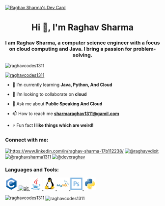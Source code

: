 <a href="https://app.daily.dev/devxraghav"><img src="https://api.daily.dev/devcards/bd447fd9da8243d59c71a57fadd969a8.png?r=w2q" width="400" alt="Raghav Sharma's Dev Card"/></a>
<h1 align="center">Hi 👋, I'm Raghav Sharma</h1>
<h3 align="center">I am Raghav Sharma, a computer science engineer with a focus on cloud computing and Java. I bring a passion for problem-solving.</h3>

<p align="left"> <img src="https://komarev.com/ghpvc/?username=raghavcodes1311&label=Profile%20views&color=0e75b6&style=flat" alt="raghavcodes1311" /> </p>

<p align="left"> <a href="https://github.com/ryo-ma/github-profile-trophy"><img src="https://github-profile-trophy.vercel.app/?username=raghavcodes1311" alt="raghavcodes1311" /></a> </p>

- 🌱 I’m currently learning **Java, Python, And Cloud**

- 👯 I’m looking to collaborate on **cloud**

- 💬 Ask me about **Public Speaking And Cloud**

- 📫 How to reach me **sharmaraghav1311@gamil.com**

- ⚡ Fun fact **I like things which are weird!**

<h3 align="left">Connect with me:</h3>
<p align="left">
<a href="https://linkedin.com/in/https://www.linkedin.com/in/raghav-sharma-17b112238/" target="blank"><img align="center" src="https://raw.githubusercontent.com/rahuldkjain/github-profile-readme-generator/master/src/images/icons/Social/linked-in-alt.svg" alt="https://www.linkedin.com/in/raghav-sharma-17b112238/" height="30" width="40" /></a>
<a href="https://instagram.com/@raghavvdixit" target="blank"><img align="center" src="https://raw.githubusercontent.com/rahuldkjain/github-profile-readme-generator/master/src/images/icons/Social/instagram.svg" alt="@raghavvdixit" height="30" width="40" /></a>
<a href="https://www.hackerrank.com/@raghavsharma1311" target="blank"><img align="center" src="https://raw.githubusercontent.com/rahuldkjain/github-profile-readme-generator/master/src/images/icons/Social/hackerrank.svg" alt="@raghavsharma1311" height="30" width="40" /></a>
<a href="https://www.leetcode.com/@devxraghav" target="blank"><img align="center" src="https://raw.githubusercontent.com/rahuldkjain/github-profile-readme-generator/master/src/images/icons/Social/leet-code.svg" alt="@devxraghav" height="30" width="40" /></a>
</p>

<h3 align="left">Languages and Tools:</h3>
<p align="left"> <a href="https://www.cprogramming.com/" target="_blank" rel="noreferrer"> <img src="https://raw.githubusercontent.com/devicons/devicon/master/icons/c/c-original.svg" alt="c" width="40" height="40"/> </a> <a href="https://git-scm.com/" target="_blank" rel="noreferrer"> <img src="https://www.vectorlogo.zone/logos/git-scm/git-scm-icon.svg" alt="git" width="40" height="40"/> </a> <a href="https://www.java.com" target="_blank" rel="noreferrer"> <img src="https://raw.githubusercontent.com/devicons/devicon/master/icons/java/java-original.svg" alt="java" width="40" height="40"/> </a> <a href="https://www.linux.org/" target="_blank" rel="noreferrer"> <img src="https://raw.githubusercontent.com/devicons/devicon/master/icons/linux/linux-original.svg" alt="linux" width="40" height="40"/> </a> <a href="https://www.mysql.com/" target="_blank" rel="noreferrer"> <img src="https://raw.githubusercontent.com/devicons/devicon/master/icons/mysql/mysql-original-wordmark.svg" alt="mysql" width="40" height="40"/> </a> <a href="https://www.photoshop.com/en" target="_blank" rel="noreferrer"> <img src="https://raw.githubusercontent.com/devicons/devicon/master/icons/photoshop/photoshop-line.svg" alt="photoshop" width="40" height="40"/> </a> <a href="https://www.python.org" target="_blank" rel="noreferrer"> <img src="https://raw.githubusercontent.com/devicons/devicon/master/icons/python/python-original.svg" alt="python" width="40" height="40"/> </a> </p>

<p><img align="left" src="https://github-readme-stats.vercel.app/api/top-langs?username=raghavcodes1311&show_icons=true&locale=en&layout=compact" alt="raghavcodes1311" /></p>

<p>&nbsp;<img align="center" src="https://github-readme-stats.vercel.app/api?username=raghavcodes1311&show_icons=true&locale=en" alt="raghavcodes1311" /></p>
<!---
raghavcodes1311/raghavcodes1311 is a ✨ special ✨ repository because its `README.md` (this file) appears on your GitHub profile.
You can click the Preview link to take a look at your changes.
--->
